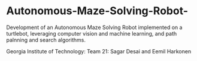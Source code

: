 # Autonomous-Maze-Solving-Robot-
Development of an Autonomous Maze Solving Robot implemented on a turtlebot, leveraging computer vision and machine learning, and path palnning and search algorithms. 

Georgia Institute of Technology: Team 21: Sagar Desai and Eemil Harkonen 
